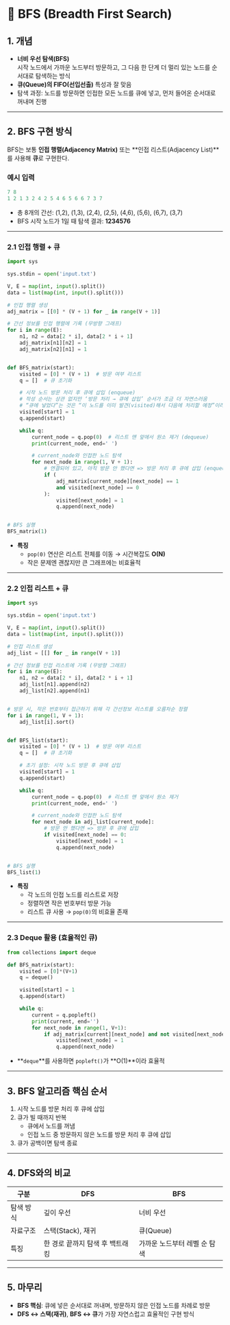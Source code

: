 # 🌳 BFS (Breadth First Search)

## 1. 개념

- **너비 우선 탐색(BFS)**  
  시작 노드에서 가까운 노드부터 방문하고, 그 다음 한 단계 더 멀리 있는 노드를 순서대로 탐색하는 방식  
- **큐(Queue)의 FIFO(선입선출)** 특성과 잘 맞음  
- 탐색 과정: 노드를 방문하면 인접한 모든 노드를 큐에 넣고, 먼저 들어온 순서대로 꺼내며 진행

---

## 2. BFS 구현 방식

BFS는 보통 **인접 행렬(Adjacency Matrix)** 또는 **인접 리스트(Adjacency List)**를 사용해 **큐**로 구현한다.

### 예시 입력
```python
7 8
1 2 1 3 2 4 2 5 4 6 5 6 6 7 3 7
```

- 총 8개의 간선: (1,2), (1,3), (2,4), (2,5), (4,6), (5,6), (6,7), (3,7)  
- BFS 시작 노드가 1일 때 탐색 결과: **1234576**

---

### 2.1 인접 행렬 + 큐
```python
import sys

sys.stdin = open('input.txt')

V, E = map(int, input().split())
data = list(map(int, input().split()))

# 인접 행렬 생성
adj_matrix = [[0] * (V + 1) for _ in range(V + 1)]

# 간선 정보를 인접 행렬에 기록 (무방향 그래프)
for i in range(E):
    n1, n2 = data[2 * i], data[2 * i + 1]
    adj_matrix[n1][n2] = 1
    adj_matrix[n2][n1] = 1


def BFS_matrix(start):
    visited = [0] * (V + 1)  # 방문 여부 리스트
    q = []  # 큐 초기화

    # 시작 노드 방문 처리 후 큐에 삽입 (enqueue)
    # 작성 순서는 상관 없지만 ‘방문 처리 → 큐에 삽입’ 순서가 조금 더 자연스러움
    # “큐에 넣었다”는 것은 “이 노드를 이미 발견(visited)해서 다음에 처리할 예정”이라는 의미
    visited[start] = 1
    q.append(start)

    while q:
        current_node = q.pop(0)  # 리스트 맨 앞에서 원소 제거 (dequeue)
        print(current_node, end=' ')

        # current_node와 인접한 노드 탐색
        for next_node in range(1, V + 1):
            # 연결되어 있고, 아직 방문 안 했다면 => 방문 처리 후 큐에 삽입 (enqueue)
            if (
                adj_matrix[current_node][next_node] == 1
                and visited[next_node] == 0
            ):
                visited[next_node] = 1
                q.append(next_node)


# BFS 실행
BFS_matrix(1)
```

- **특징**
  - `pop(0)` 연산은 리스트 전체를 이동 → 시간복잡도 **O(N)**
  - 작은 문제엔 괜찮지만 큰 그래프에는 비효율적

---

### 2.2 인접 리스트 + 큐
```python
import sys

sys.stdin = open('input.txt')

V, E = map(int, input().split())
data = list(map(int, input().split()))

# 인접 리스트 생성
adj_list = [[] for _ in range(V + 1)]

# 간선 정보를 인접 리스트에 기록 (무방향 그래프)
for i in range(E):
    n1, n2 = data[2 * i], data[2 * i + 1]
    adj_list[n1].append(n2)
    adj_list[n2].append(n1)


# 방문 시, 작은 번호부터 접근하기 위해 각 간선정보 리스트를 오름차순 정렬
for i in range(1, V + 1):
    adj_list[i].sort()


def BFS_list(start):
    visited = [0] * (V + 1)  # 방문 여부 리스트
    q = []  # 큐 초기화

    # 초기 설정: 시작 노드 방문 후 큐에 삽입
    visited[start] = 1
    q.append(start)

    while q:
        current_node = q.pop(0)  # 리스트 맨 앞에서 원소 제거
        print(current_node, end=' ')

        # current_node와 인접한 노드 탐색
        for next_node in adj_list[current_node]:
            # 방문 안 했다면 => 방문 후 큐에 삽입
            if visited[next_node] == 0:
                visited[next_node] = 1
                q.append(next_node)


# BFS 실행
BFS_list(1)

```

- **특징**
  - 각 노드의 인접 노드를 리스트로 저장
  - 정렬하면 작은 번호부터 방문 가능
  - 리스트 큐 사용 → `pop(0)`의 비효율 존재

---

### 2.3 Deque 활용 (효율적인 큐)
```python
from collections import deque

def BFS_matrix(start):
    visited = [0]*(V+1)
    q = deque()

    visited[start] = 1
    q.append(start)

    while q:
        current = q.popleft()
        print(current, end='')
        for next_node in range(1, V+1):
            if adj_matrix[current][next_node] and not visited[next_node]:
                visited[next_node] = 1
                q.append(next_node)
```

- **`deque`**를 사용하면 `popleft()`가 **O(1)**이라 효율적

---

## 3. BFS 알고리즘 핵심 순서

1. 시작 노드를 방문 처리 후 큐에 삽입
2. 큐가 빌 때까지 반복
   - 큐에서 노드를 꺼냄
   - 인접 노드 중 방문하지 않은 노드를 방문 처리 후 큐에 삽입
3. 큐가 공백이면 탐색 종료

---

## 4. DFS와의 비교

| 구분 | DFS | BFS |
|------|-----|-----|
| 탐색 방식 | 깊이 우선 | 너비 우선 |
| 자료구조 | 스택(Stack), 재귀 | 큐(Queue) |
| 특징 | 한 경로 끝까지 탐색 후 백트래킹 | 가까운 노드부터 레벨 순 탐색 |

---

## 5. 마무리

- **BFS 핵심**: 큐에 넣은 순서대로 꺼내며, 방문하지 않은 인접 노드를 차례로 방문  
- **DFS ↔ 스택(재귀)**, **BFS ↔ 큐**가 가장 자연스럽고 효율적인 구현 방식  
